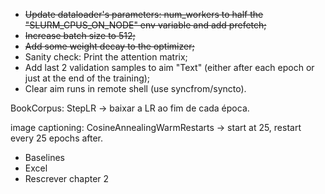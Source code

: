  
 * ~~Update dataloader's parameters: num_workers to half the "SLURM_CPUS_ON_NODE" env variable and add prefetch;~~
* ~~Increase batch size to 512;~~
* ~~Add some weight decay to the optimizer;~~
* Sanity check: Print the attention matrix;
* Add last 2 validation samples to aim "Text" (either after each epoch or just at the end of the training);
* Clear aim runs in remote shell (use syncfrom/syncto).



BookCorpus:
StepLR -> baixar a LR ao fim de cada época.

image captioning:
CosineAnnealingWarmRestarts -> start at 25, restart every 25 epochs after.

* Baselines
* Excel
* Rescrever chapter 2